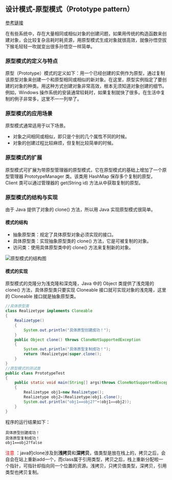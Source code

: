 ## 设计模式-原型模式（Prototype pattern）

[参考链接](http://c.biancheng.net/view/1343.html)

在有些系统中，存在大量相同或相似对象的创建问题，如果用传统的构造函数来创建对象，会比较复杂且耗时耗资源，用原型模式生成对象就很高效，就像孙悟空拔下猴毛轻轻一吹就变出很多孙悟空一样简单。

### 原型模式的定义与特点
原型（Prototype）模式的定义如下：用一个已经创建的实例作为原型，通过复制该原型对象来创建一个和原型相同或相似的新对象。在这里，原型实例指定了要创建的对象的种类。用这种方式创建对象非常高效，根本无须知道对象创建的细节。例如，Windows 操作系统的安装通常较耗时，如果复制就快了很多。在生活中复制的例子非常多，这里不一一列举了。

### 原型模式的应用场景
原型模式通常适用于以下场景。
* 对象之间相同或相似，即只是个别的几个属性不同的时候。
* 对象的创建过程比较麻烦，但复制比较简单的时候。

### 原型模式的扩展
原型模式可扩展为带原型管理器的原型模式，它在原型模式的基础上增加了一个原型管理器 PrototypeManager 类。该类用 HashMap 保存多个复制的原型，Client 类可以通过管理器的 get(String id) 方法从中获取复制的原型。

### 原型模式的结构与实现
由于 Java 提供了对象的 clone() 方法，所以用 Java 实现原型模式很简单。

#### 模式的结构
* 抽象原型类：规定了具体原型对象必须实现的接口。
* 具体原型类：实现抽象原型类的 clone() 方法，它是可被复制的对象。
* 访问类：使用具体原型类中的 clone() 方法来复制新的对象。
<img src="https://i.ibb.co/37kt03T/image.png" alt="原型模式的结构图" border="0">

#### 模式的实现
原型模式的克隆分为浅克隆和深克隆，Java 中的 Object 类提供了浅克隆的 clone() 方法，具体原型类只要实现 Cloneable 接口就可实现对象的浅克隆，这里的 Cloneable 接口就是抽象原型类。
```java
//具体原型类
class Realizetype implements Cloneable
{
    Realizetype()
    {
        System.out.println("具体原型创建成功！");
    }
    public Object clone() throws CloneNotSupportedException
    {
        System.out.println("具体原型复制成功！");
        return (Realizetype)super.clone();
    }
}
//原型模式的测试类
public class PrototypeTest
{
    public static void main(String[] args)throws CloneNotSupportedException
    {
        Realizetype obj1=new Realizetype();
        Realizetype obj2=(Realizetype)obj1.clone();
        System.out.println("obj1==obj2?"+(obj1==obj2));
    }
}
```
程序的运行结果如下：
```
具体原型创建成功！
具体原型复制成功！
obj1==obj2?false
```
<font color=#FF0000>注意</font> ：java的clone涉及到**浅拷贝**和**深拷贝**，值类型是放在栈上的，拷贝之后，会自会在站上重新add一个，而class属于引用类型，拷贝之后，栈上重新分配啦一个指针，可指针却指向同一个位置的资源。浅拷贝，只拷贝值类型，深拷贝，引用类型也拷贝复制。
